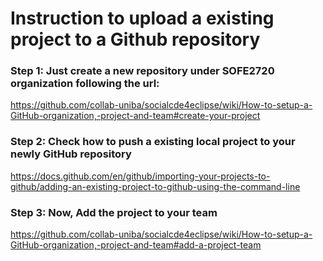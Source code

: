 # Instruction to upload a existing project to a Github repository 
### Step 1: Just create a new repository under SOFE2720 organization following the url: 
https://github.com/collab-uniba/socialcde4eclipse/wiki/How-to-setup-a-GitHub-organization,-project-and-team#create-your-project

### Step 2: Check how to push a existing local project to your newly GitHub repository
https://docs.github.com/en/github/importing-your-projects-to-github/adding-an-existing-project-to-github-using-the-command-line

### Step 3: Now, Add the project to your team
https://github.com/collab-uniba/socialcde4eclipse/wiki/How-to-setup-a-GitHub-organization,-project-and-team#add-a-project-team

